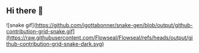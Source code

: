 ## Hi there 👋

![snake gif](https://github.com/igottabonner/snake-gen/blob/output/github-contribution-grid-snake.gif](https://raw.githubusercontent.com/Flowseal/Flowseal/refs/heads/output/github-contribution-grid-snake-dark.svg)

<!--
**IgottaBonner/igottabonner** is a ✨ _special_ ✨ repository because its `README.md` (this file) appears on your GitHub profile.

Here are some ideas to get you started:

- 🔭 I’m currently working on ...
- 🌱 I’m currently learning ...
- 👯 I’m looking to collaborate on ...
- 🤔 I’m looking for help with ...
- 💬 Ask me about ...
- 📫 How to reach me: ...
- 😄 Pronouns: ...
- ⚡ Fun fact: ...
-->
